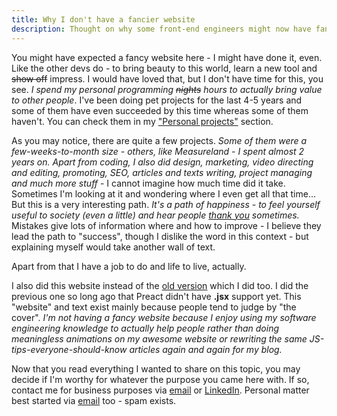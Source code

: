 ```yaml
---
title: Why I don't have a fancier website
description: Thought on why some front-end engineers might now have fancy website while others do.
---
```


You might have expected a fancy website here - I might have done it, even. Like the other devs do - to bring beauty to this world, learn a new tool and ~~show off~~ impress. I would have loved that, but I don't have time for this, you see. _I spend my personal programming ~~nights~~ hours to actually bring value to other people_. I've been doing pet projects for the last 4-5 years and some of them have even succeeded by this time whereas some of them haven't. You can check them in my ["Personal projects"](../my-projects) section.

As you may notice, there are quite a few projects. _Some of them were a few-weeks-to-month size - others, like Measureland - I spent almost 2 years on. Apart from coding, I also did design, marketing, video directing and editing, promoting, SEO, articles and texts writing, project managing and much more stuff_ - I cannot imagine how much time did it take. Sometimes I'm looking at it and wondering where I even get all that time... But this is a very interesting path. _It's a path of happiness - to feel yourself useful to society (even a little) and hear people [thank you](https://chrome.google.com/webstore/detail/popupoff-popup-and-overla/ifnkdbpmgkdbfklnbfidaackdenlmhgh) sometimes._ Mistakes give lots of information where and how to improve - I believe they lead the path to "success", though I dislike the word in this context - but explaining myself would take another wall of text.

Apart from that I have a job to do and life to live, actually.

I also did this website instead of the [old version](https://romanisthere.github.io/) which I did too. I did the previous one so long ago that Preact didn't have **.jsx** support yet. This "website" and text exist mainly because people tend to judge by "the cover". _I'm not having a fancy website because I enjoy using my software engineering knowledge to actually help people rather than doing meaningless animations on my awesome website or rewriting the same JS-tips-everyone-should-know articles again and again for my blog._

Now that you read everything I wanted to share on this topic, you may decide if I'm worthy for whatever the purpose you came here with. If so, contact me for business purposes via [email](mailto:romanisthere@pm.me) or [LinkedIn](https://www.linkedin.com/in/romanist/). Personal matter best started via [email](mailto:romanisthere@pm.me) too - spam exists.